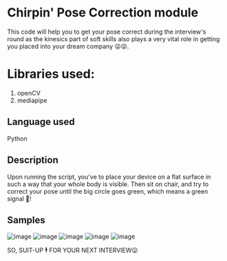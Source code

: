 # Chirpin' Pose Correction module


This code will help you to get your pose correct during the interview's round as the kinesics part of soft skills also plays a very vital role in getting you placed into your dream company 😜😜.

# Libraries used:
1) openCV
2) mediapipe

## Language used
Python

## Description
Upon running the script, you've to place your device on a flat surface in such a way that your whole body is visible.
Then sit on  chair, and try to correct your pose until the big circle goes green, which means a green signal 🚦!

## Samples


![image](https://user-images.githubusercontent.com/74321084/200154710-c9197006-afa7-41e8-adc1-b2d4093da5ee.png)
![image](https://user-images.githubusercontent.com/74321084/200154701-08ee77e7-e48f-469f-9363-9fdde572832e.png)
![image](https://user-images.githubusercontent.com/74321084/200154727-f8f0e845-37db-475a-bb0a-17f169ee57fc.png)
![image](https://user-images.githubusercontent.com/74321084/200154744-1eff4ebe-14e7-48a8-901a-f4ca39ad11cf.png)
![image](https://user-images.githubusercontent.com/74321084/200154751-89117a0a-327b-4e39-a59c-006db529d3f9.png)


SO, SUIT-UP 🕴️ FOR YOUR NEXT INTERVIEW😛
